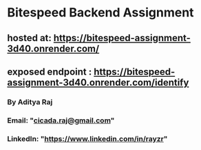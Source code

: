  <!-- msgg: "Welcome to my assigment for Bitespeed backend role",
    name: "Aditya raj",
    email: "aytida.dev@gmail.com",
    linkedIn: "https://www.linkedin.com/in/rayzr", -->

# Bitespeed Backend Assignment

## hosted at: https://bitespeed-assignment-3d40.onrender.com/

## exposed endpoint : https://bitespeed-assignment-3d40.onrender.com/identify

### By Aditya Raj

### Email: "cicada.raj@gmail.com"

### LinkedIn: "https://www.linkedin.com/in/rayzr"
